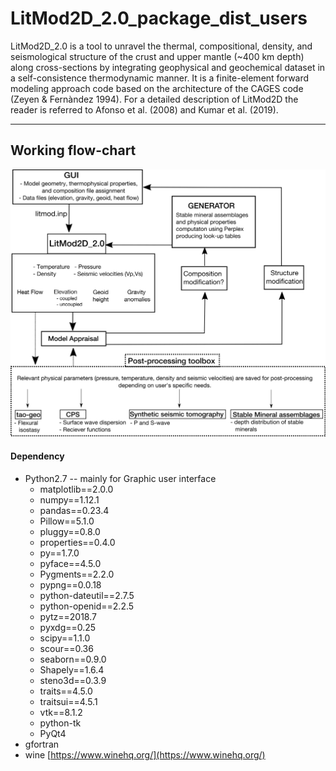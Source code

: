 # LitMod2D_2.0_package_dist_users
LitMod2D_2.0 is a tool  to unravel the thermal, compositional, density, and seismological structure of the crust and upper mantle (~400 km depth) along cross-sections by integrating geophysical and geochemical dataset in a self-consistence thermodynamic manner. It is a finite-element forward modeling approach code based on the architecture of the CAGES code (Zeyen & Fernàndez 1994). For a detailed description of LitMod2D the reader is referred to Afonso et al. (2008) and Kumar et al. (2019).

---
## Working flow-chart
![Earthquake back-projection method](https://github.com/ajay6763/LitMod2D_2.0_package_dist_users/blob/master/GUI/Images/LitMod_scheme_new.png)


#### Dependency
* Python2.7 -- mainly for Graphic user interface
	- matplotlib==2.0.0
	-  numpy==1.12.1
	- pandas==0.23.4
	- Pillow==5.1.0
	- pluggy==0.8.0
	 - properties==0.4.0
	- py==1.7.0
	- pyface==4.5.0
	- Pygments==2.2.0
	- pypng==0.0.18
	- python-dateutil==2.7.5
	- python-openid==2.2.5
	- pytz==2018.7
	- pyxdg==0.25
	- scipy==1.1.0
	- scour==0.36
	- seaborn==0.9.0
	- Shapely==1.6.4
	- steno3d==0.3.9
	- traits==4.5.0
	- traitsui==4.5.1
	- vtk==8.1.2 
	- python-tk
	- PyQt4
* gfortran
* wine [https://www.winehq.org/](https://www.winehq.org/)
